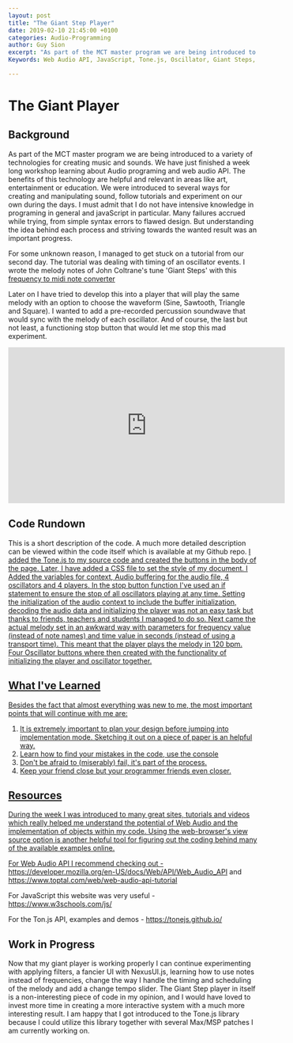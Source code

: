 ```yaml
---
layout: post
title: "The Giant Step Player"
date: 2019-02-10 21:45:00 +0100
categories: Audio-Programming
author: Guy Sion
excerpt: "As part of the MCT master program we are being introduced to a variety of technologies for creating music and sounds. We have just finished a week long workshop learning about Audio programing and web audio API. The benefits of this technology are helpful and relevant in areas like art, entertainment or education. We were introduced to several ways for creating and manipulating sound, follow tutorials and experiment on our own during the days. I must admit that I do not have intensive knowledge in programing in general and javaScript in particular. Many failures accrued while trying, from simple syntax errors to flawed design. But understanding the idea behind each process and striving towards the wanted result was an important progress."
Keywords: Web Audio API, JavaScript, Tone.js, Oscillator, Giant Steps, Jazz, Melody, Timing

---
```


# The Giant Player

## Background
As part of the MCT master program we are being introduced to a variety of technologies for creating music and sounds. We have just finished a week long workshop learning about Audio programing and web audio API. The benefits of this technology are helpful and relevant in areas like art, entertainment or education. We were introduced to several ways for creating and manipulating sound, follow tutorials and experiment on our own during the days. I must admit that I do not have intensive knowledge in programing in general and javaScript in particular. Many failures accrued while trying, from simple syntax errors to flawed design. But understanding the idea behind each process and striving towards the wanted result was an important progress.

For some unknown reason, I managed to get stuck on a tutorial from our second day. The tutorial was dealing with timing of an oscillator events. I wrote the melody notes of John Coltrane's tune 'Giant Steps' with this [frequency to midi note converter](http://pages.mtu.edu/~suits/notefreqs.html "frequency to midi note converter")


Later on I have tried to develop this into a player that will play the same melody with an option to choose the waveform (Sine, Sawtooth, Triangle and Square). I wanted to add a pre-recorded percussion soundwave that would sync with the melody of each oscillator. And of course, the last but not least, a functioning stop button that would let me stop this mad experiment.

<p align="center">
   <iframe width="560" height="315" src="https://www.youtube.com/watch?v=30FTr6G53VU" frameborder="0" allow="accelerometer; autoplay; encrypted-media; gyroscope; picture-in-picture" allowfullscreen></iframe>
</p>

## Code Rundown

This is a short description of the code. A much more detailed description can be viewed within the code itself which is available at my Github repo. <a href="httppppp://pages.mtu.edu/~suits/notefreqs.html" target="_blank">
I added the Tone.js to my source code and created the buttons in the body of the page. Later, I have added a CSS file to set the style of my document. I Added the variables for context, Audio buffering for the audio file, 4 oscillators and 4 players. In the stop button function I've used an if statement to ensure the stop of all oscillators playing at any time. Setting the initialization of the audio context to include the buffer initialization, decoding the audio data and initializing the player was not an easy task but thanks to friends, teachers and students I managed to do so. Next came the actual melody set in an awkward way with parameters for frequency value (instead of note names) and time value in seconds (instead of using a transport time). This meant that the player plays the melody in 120 bpm. Four Oscillator buttons where then created with the functionality of initializing the player and oscillator together.

## What I've Learned
Besides the fact that almost everything was new to me, the most important points that will continue with me are:
1. It is extremely important to plan your design before jumping into implementation mode. Sketching it out on a piece of paper is an helpful way.
2. Learn how to find your mistakes in the code, use the console
3. Don't be afraid to (miserably) fail, it's part of the process.
4. Keep your friend close but your programmer friends even closer.

## Resources 
During the week I was introduced to many great sites, tutorials and videos which really helped me understand the potential of Web Audio and the implementation of objects within my code. Using the web-browser's view source option is another helpful tool for figuring out the coding behind many of the available examples online.

For Web Audio API I recommend checking out - 
https://developer.mozilla.org/en-US/docs/Web/API/Web_Audio_API
and https://www.toptal.com/web/web-audio-api-tutorial

For JavaScript this website was very useful - https://www.w3schools.com/js/

For the Ton.js API, examples and demos - https://tonejs.github.io/

## Work in Progress
Now that my giant player is working properly I can continue experimenting with applying filters, a fancier UI with NexusUI.js, learning how to use notes instead of frequencies, change the way I handle the timing and scheduling of the melody and add a change tempo slider. The Giant Step player in itself is a non-interesting piece of code in my opinion, and I would have loved to invest more time in creating a more interactive system with a much more interesting result. I am happy that I got introduced to the Tone.js library because I could utilize this library together with several Max/MSP patches I am currently working on.
